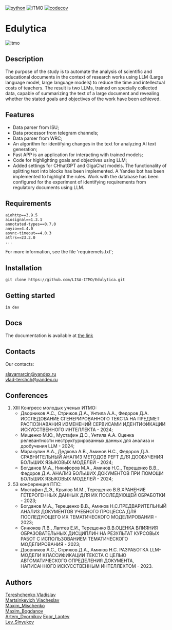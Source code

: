 [![python](https://badgen.net/badge/python/3.9|3.10|3.11/blue?icon=python)](https://www.python.org/)
![ITMO](https://raw.githubusercontent.com/aimclub/open-source-ops/43bb283758b43d75ec1df0a6bb4ae3eb20066323/badges/ITMO_badge_rus.svg)
[![codecov](https://codecov.io/gh/LISA-ITMO/Edulytica/graph/badge.svg?token=L1I8M0KDS6)](https://codecov.io/gh/LISA-ITMO/Edulytica)

# Edulytica
![itmo](https://camo.githubusercontent.com/b9e4dd42874893b566fbc4c77daa19012408f5b5411a0625bb6b1a8e0212b39f/68747470733a2f2f69746d6f2e72752f66696c652f70616765732f3231332f6c6f676f5f6e615f706c6173686b655f727573736b69795f62656c79792e706e67)
## Description
The purpose of the study is to automate the analysis of scientific and educational documents in the context of 
research works using LLM (Large language model, large language models) to reduce the time and intellectual costs of 
teachers. The result is two LLMs, trained on specially collected data, capable of summarizing the text of a large 
document and revealing whether the stated goals and objectives of the work have been achieved.

## Features
- Data parser from ISU;
- Data processor from telegram channels;
- Data parser from WRC;
- An algorithm for identifying changes in the text for analyzing AI text generation;
- Fast APP is an application for interacting with trained models;
- Code for highlighting goals and objectives using LLM;
- Added settings for CHhatGPT and GigaChat models. The functionality of splitting text into blocks has been implemented. A Yandex bot has been implemented to highlight the rules. Work with the database has been configured for the experiment of identifying requirements from regulatory documents using LLM.

## Requirements
```
aiohttp==3.9.5
aiosignal==1.3.1
annotated-types==0.7.0
anyio==4.4.0
async-timeout==4.0.3
attrs==23.2.0
...
```
For more information, see the file 'requiremets.txt';

## Installation
```git clone https://github.com/LISA-ITMO/Edulytica.git```

## Getting started
```in dev```

## Docs
The documentation is available at [the link](https://lisa-itmo.github.io/Edulytica/index.html)

## Contacts
Our contacts:

slavamarcin@yandex.ru\
vlad-tershch@yandex.ru

## Conferences
1) XIII Конгресс молодых ученых ИТМО:
   - Дворников А.С., Стрижов Д.А., Унтила А.А., Федоров Д.А. ИССЛЕДОВАНИЕ СГЕНЕРИРОВАННОГО ТЕКСТА НА ПРЕДМЕТ РАСПОЗНАВАНИЯ ИЗМЕНЕНИЙ СЕРВИСАМИ ИДЕНТИФИКАЦИИ ИСКУССТВЕННОГО ИНТЕЛЛЕКТА - 2024;
   - Мищенко М.Ю., Мустафин Д.Э., Унтила А.А. Оценка релевантности неструктурированных данных для анализа и дообучения LLM - 2024;
   - Маракулин А.А., Дедкова А.В., Аминов Н.С., Федоров Д.А. СРАВНИТЕЛЬНЫЙ АНАЛИЗ МЕТОДОВ PEFT ДЛЯ ДООБУЧЕНИЯ БОЛЬШИХ ЯЗЫКОВЫХ МОДЕЛЕЙ - 2024;
   - Богданов М.А., Никифоров М.А., Аминов Н.С., Терещенко В.В., Федоров Д.А. АНАЛИЗ БОЛЬШИХ ДОКУМЕНТОВ ПРИ ПОМОЩИ БОЛЬШИХ ЯЗЫКОВЫХ МОДЕЛЕЙ - 2024;
2) 53 конференция ППС:
   - Мустафин Д.Э., Крылов М.М., Терещенко В.В.ХРАНЕНИЕ ГЕТЕРОГЕННЫХ ДАННЫХ ДЛЯ ИХ ПОСЛЕДУЮЩЕЙ ОБРАБОТКИ - 2023;
   - Богданов М.А., Терещенко В.В., Аминов Н.С.ПРЕДВАРИТЕЛЬНЫЙ АНАЛИЗ ДОКУМЕНТОВ УЧЕБНОГО ПРОЦЕССА ДЛЯ ПОСЛЕДУЮЩЕГО ИХ ТЕМАТИЧЕСКОГО МОДЕЛИРОВАНИЯ - 2023;
   - Синюков Л.В., Лаптев Е.И., Терещенко В.В.ОЦЕНКА ВЛИЯНИЯ ОБРАЗОВАТЕЛЬНЫХ ДИСЦИПЛИН НА РЕЗУЛЬТАТ КУРСОВЫХ РАБОТ С ИСПОЛЬЗОВАНИЕМ ТЕМАТИЧЕСКОГО МОДЕЛИРОВАНИЯ - 2023;
   - Дворников А.С., Стрижов Д.А., Аминов Н.С. РАЗРАБОТКА LLM-МОДЕЛИ КЛАССИФИКАЦИИ ТЕКСТА С ЦЕЛЬЮ АВТОМАТИЧЕСКОГО ОПРЕДЕЛЕНИЯ ДОКУМЕНТА, НАПИСАННОГО ИСКУССТВЕННЫМ ИНТЕЛЛЕКТОМ - 2023.

## Authors
[Tereshchenko Vladislav](https://github.com/Vl-Tershch)\
[Martsinkevich Viacheslav](https://github.com/slavamarcin)\
[Maxim_Mischenko](https://github.com/L33tl)\
[Maxim_Bogdanov](https://github.com/exPriceD)\
[Artem_Dvornikov](https://github.com/DvornikovArtem)
[Egor_Laptev](https://github.com/EgorLaptev)\
[Lev_Sinyukov](https://github.com/MrL013)